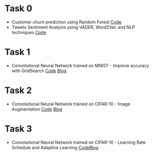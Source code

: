 # Task 0 

* Customer churn prediction using Random Forest [Code](https://github.com/sukilau/Ziff/tree/master/0-churn)
* Tweets Sentiment Analysis using VADER, Word2Vec and NLP techniques [Code](https://github.com/sukilau/Ziff/tree/master/0-tweet)

# Task 1

* Convolutional Neural Network trained on MNIST - Improve accuracy with GridSearch [Code](https://github.com/sukilau/Ziff/tree/master/1-MNIST) [Blog](https://medium.com/towards-data-science/a-walkthrough-of-convolutional-neural-network-7f474f91d7bd)

# Task 2

* Convolutional Neural Network trained on CIFAR-10 - Image Augmentation [Code](https://github.com/sukilau/Ziff/tree/master/2-CIFAR10-data-generator) [Blog](https://medium.com/towards-data-science/image-augmentation-for-deep-learning-histogram-equalization-a71387f609b2)

# Task 3
* Convolutional Neural Network trained on CIFAR-10 - Learning Rate Schedule and Adaptive Learning [Code](https://github.com/sukilau/Ziff-deep-learning/tree/master/3-CIFAR10-lrate)[Blog](https://medium.com/@lskhere/learning-rate-schedules-and-adaptive-learning-rate-methods-for-deep-learning-2c8f433990d1)

